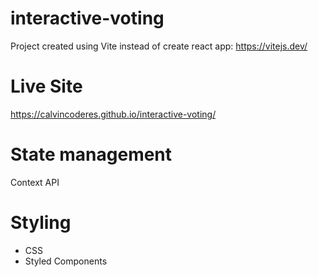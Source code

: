 # interactive-voting
Project created using Vite instead of create react app: https://vitejs.dev/

# Live Site #
https://calvincoderes.github.io/interactive-voting/
# State management #
Context API

# Styling #
- CSS
- Styled Components